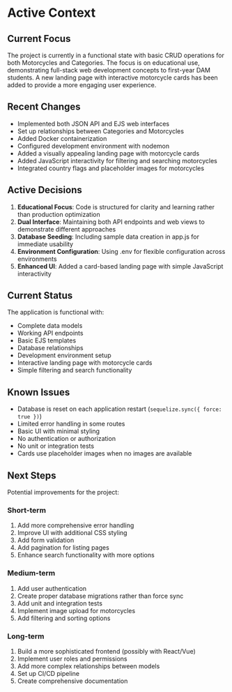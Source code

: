 # Active Context

## Current Focus
The project is currently in a functional state with basic CRUD operations for both Motorcycles and Categories. The focus is on educational use, demonstrating full-stack web development concepts to first-year DAM students. A new landing page with interactive motorcycle cards has been added to provide a more engaging user experience.

## Recent Changes
- Implemented both JSON API and EJS web interfaces
- Set up relationships between Categories and Motorcycles
- Added Docker containerization
- Configured development environment with nodemon
- Added a visually appealing landing page with motorcycle cards
- Added JavaScript interactivity for filtering and searching motorcycles
- Integrated country flags and placeholder images for motorcycles

## Active Decisions
1. **Educational Focus**: Code is structured for clarity and learning rather than production optimization
2. **Dual Interface**: Maintaining both API endpoints and web views to demonstrate different approaches
3. **Database Seeding**: Including sample data creation in app.js for immediate usability
4. **Environment Configuration**: Using .env for flexible configuration across environments
5. **Enhanced UI**: Added a card-based landing page with simple JavaScript interactivity

## Current Status
The application is functional with:
- Complete data models
- Working API endpoints
- Basic EJS templates
- Database relationships
- Development environment setup
- Interactive landing page with motorcycle cards
- Simple filtering and search functionality

## Known Issues
- Database is reset on each application restart (`sequelize.sync({ force: true })`)
- Limited error handling in some routes
- Basic UI with minimal styling
- No authentication or authorization
- No unit or integration tests
- Cards use placeholder images when no images are available

## Next Steps
Potential improvements for the project:

### Short-term
1. Add more comprehensive error handling
2. Improve UI with additional CSS styling
3. Add form validation
4. Add pagination for listing pages
5. Enhance search functionality with more options

### Medium-term
1. Add user authentication
2. Create proper database migrations rather than force sync
3. Add unit and integration tests
4. Implement image upload for motorcycles
5. Add filtering and sorting options

### Long-term
1. Build a more sophisticated frontend (possibly with React/Vue)
2. Implement user roles and permissions
3. Add more complex relationships between models
4. Set up CI/CD pipeline
5. Create comprehensive documentation 